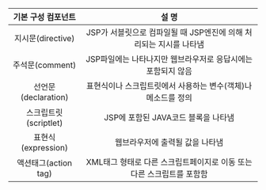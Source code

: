 
|      기본 구성 컴포넌트    	|                                      설 명                                     	|
|:-----------------------------:	|:------------------------------------------------------------------------------:	|
|     지시문(directive)         	|     JSP가 서블릿으로   컴파일될   때 JSP엔진에 의해 처리되는 지시를 나타냄     	|
|     주석문(comment)           	|     JSP파일에는 나타나지만 웹브라우저로   응답시에는   포함되지 않음           	|
|     선언문(declaration)       	|     표현식이나 스크립트릿에서   사용하는 변수(객체)나 메소드를   정의          	|
|     스크립트릿(scriptlet)     	|     JSP에 포함된 JAVA코드 블록을 나타냄                                        	|
|     표현식(expression)        	|     웹브라우저에   출력될 값을 나타냄                                          	|
|     액션태그(action   tag)    	|     XML태그 형태로 다른 스크립트페이지로 이동 또는 다른 스크립트를   포함함    	|